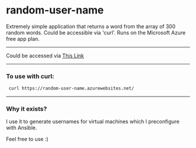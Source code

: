 # random-user-name
Extremely simple application that returns a word from the array of 300 random words. Could be accessible via 'curl'. Runs on the Microsoft Azure free app plan.

___

Could be accessed via [This Link](https://random-user-name.azurewebsites.net/)

___

### To use with curl:

```bash
 curl https://random-user-name.azurewebsites.net/
```
___

### Why it exists?

I use it to generate usernames for virtual machines which I preconfigure with Ansible.

Feel free to use :)
